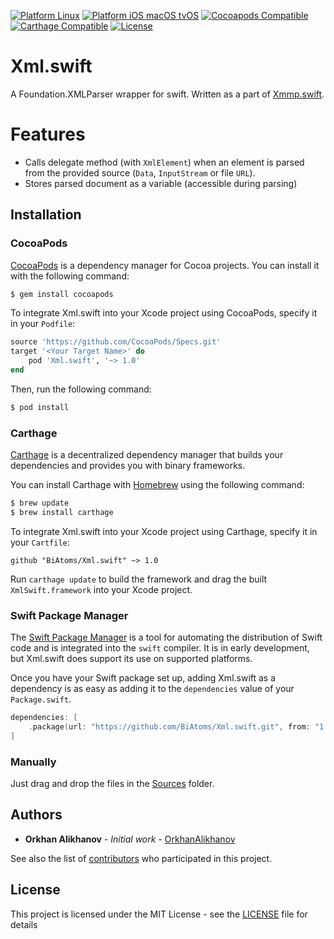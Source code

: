 [![Platform Linux](https://img.shields.io/badge/platform-linux-brightgreen.svg)](#)
[![Platform iOS macOS tvOS](https://img.shields.io/cocoapods/p/Xml.swift.svg?style=flat)](https://github.com/BiAtoms/Xml.swift)
[![Cocoapods Compatible](https://img.shields.io/cocoapods/v/Xml.swift.svg)](https://cocoapods.org/pods/Xml.swift)
[![Carthage Compatible](https://img.shields.io/badge/carthage-compatible-brightgreen.svg?style=flat)](https://github.com/Carthage/Carthage)
[![License](https://img.shields.io/github/license/BiAtoms/Xml.swift.svg)](https://github.com/BiAtoms/Xml.swift/blob/master/LICENSE)

# Xml.swift

A Foundation.XMLParser wrapper for swift. Written as a part of [Xmmp.swift](https://github.com/BiAtoms/Xmpp.swift).

# Features
- Calls delegate method (with `XmlElement`) when an element is parsed from the provided source (`Data`, `InputStream` or file `URL`).
- Stores parsed document as a variable (accessible during parsing)


## Installation

### CocoaPods

[CocoaPods](http://cocoapods.org) is a dependency manager for Cocoa projects. You can install it with the following command:

```bash
$ gem install cocoapods
```

To integrate Xml.swift into your Xcode project using CocoaPods, specify it in your `Podfile`:

```ruby
source 'https://github.com/CocoaPods/Specs.git'
target '<Your Target Name>' do
    pod 'Xml.swift', '~> 1.0'
end
```

Then, run the following command:

```bash
$ pod install
```

### Carthage

[Carthage](https://github.com/Carthage/Carthage) is a decentralized dependency manager that builds your dependencies and provides you with binary frameworks.

You can install Carthage with [Homebrew](http://brew.sh/) using the following command:

```bash
$ brew update
$ brew install carthage
```

To integrate Xml.swift into your Xcode project using Carthage, specify it in your `Cartfile`:

```ogdl
github "BiAtoms/Xml.swift" ~> 1.0
```

Run `carthage update` to build the framework and drag the built `XmlSwift.framework` into your Xcode project.

### Swift Package Manager

The [Swift Package Manager](https://swift.org/package-manager/) is a tool for automating the distribution of Swift code and is integrated into the `swift` compiler. It is in early development, but Xml.swift does support its use on supported platforms. 

Once you have your Swift package set up, adding Xml.swift as a dependency is as easy as adding it to the `dependencies` value of your `Package.swift`.

```swift
dependencies: [
    .package(url: "https://github.com/BiAtoms/Xml.swift.git", from: "1.0.0")
]
```

### Manually
Just drag and drop the files in the [Sources](https://github.com/BiAtoms/Xml.swift/blob/master/Sources) folder.

## Authors

* **Orkhan Alikhanov** - *Initial work* - [OrkhanAlikhanov](https://github.com/OrkhanAlikhanov)

See also the list of [contributors](https://github.com/BiAtoms/Xml.swift/contributors) who participated in this project.

## License

This project is licensed under the MIT License - see the [LICENSE](https://github.com/BiAtoms/Xml.swift/blob/master/LICENSE) file for details

